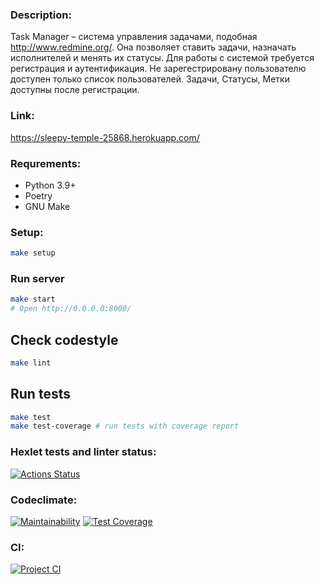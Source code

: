 ### Description:
Task Manager – система управления задачами, подобная http://www.redmine.org/. Она позволяет ставить задачи, назначать исполнителей и менять их статусы. Для работы с системой требуется регистрация и аутентификация.
Не зарегестрировану пользователю доступен только список пользователей.
Задачи, Статусы, Метки доступны после регистрации.

### Link:
https://sleepy-temple-25868.herokuapp.com/

### Requrements:
* Python 3.9+
* Poetry
* GNU Make

### Setup:
```bash
make setup
```
### Run server
```bash
make start
# Open http://0.0.0.0:8000/
```

## Check codestyle
```bash
make lint
```

## Run tests
```bash
make test
make test-coverage # run tests with coverage report
```



### Hexlet tests and linter status:
[![Actions Status](https://github.com/Noboribetsu/python-project-lvl4/workflows/hexlet-check/badge.svg)](https://github.com/Noboribetsu/python-project-lvl4/actions)

### Codeclimate:
[![Maintainability](https://api.codeclimate.com/v1/badges/6b998c5b391bf7d8aacf/maintainability)](https://codeclimate.com/github/Noboribetsu/python-project-lvl4/maintainability)
[![Test Coverage](https://api.codeclimate.com/v1/badges/6b998c5b391bf7d8aacf/test_coverage)](https://codeclimate.com/github/Noboribetsu/python-project-lvl4/test_coverage)

### CI:
[![Project CI](https://github.com/Noboribetsu/python-project-lvl4/actions/workflows/projectci.yml/badge.svg)](https://github.com/Noboribetsu/python-project-lvl4/actions/workflows/projectci.yml)
